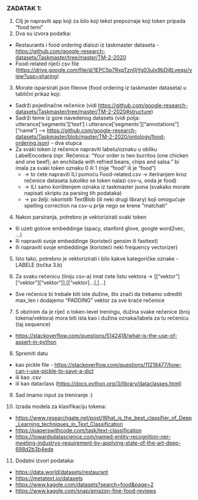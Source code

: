 
### ZADATAK 1:
1. Cilj je napraviti app koji za bilo koji tekst prepoznaje koji token pripada “food temi”
2. Dva su izvora podatka:
- Restaurants i food ordering dialozi iz taskmaster dataseta - https://github.com/google-research-datasets/Taskmaster/tree/master/TM-2-2020 
- Food-related riječi csv file (https://drive.google.com/file/d/1EPC5p7RxpTzn0jYg03uIx9bDj8Lveqsi/view?usp=sharing)


3. Morate isparsirati json fileove (food ordering iz taskmaster dataseta) u tablični prikaz koji:
- Sadrži pojedinačne rečenice (vidi https://github.com/google-research-datasets/Taskmaster/tree/master/TM-2-2020#structure) 
- Sadrži teme iz gore navedenog datasets (vidi polja: utterance[‘segments’][‘text’] i utterance[‘segments’][“annotations”][“name”] --> https://github.com/google-research-datasets/Taskmaster/blob/master/TM-2-2020/ontology/food-ordering.json) - dva stupca
- Za svaki token iz rečenice napraviti labelu/oznaku u obliku LabelEncodera (npr. Rečenica: “Your order is two burritos (one chicken and one beef); an enchilada with refried beans, chips and salsa.” bi imala za svaki token oznaku 0 ili 1 (nije “food” ili je “food”)
    - → to ćete napraviti ILI pomoću Food-related.csv → iteriranjem kroz rečenice dataseta (ukoliko se token nalazi csv-u, onda je food)
    - -> ILI samo korištenjem oznaka iz taskmaster jsona (svakako morate napisati skriptu za parsing tih podataka)
    - → po želji: iskoristiti TextBlob (ili neki drugi library) koji omogućuje spelling correction na csv-u prije nego se krene “matchati” 

4. Nakon parsiranja, potrebno je vektorizirati svaki token
- Ili uzeti gotove embeddinge (spacy, stanford glove, google word2vec, …)
- Ili napraviti svoje embeddinge (koristeći gensim ili fasttext)
- Ili napraviti svoje embeddinge (koristeći neki frequency vectorizer)

5. Isto tako, potrebno je vektorizirati i bilo kakve kategoričke oznake - LABELE (točka 3.b)

6. Za svaku rečenicu (liniju csv-a) imat ćete listu vektora → [[“vektor”][“vektor”][“vektor”]],[[“vektor]...],[...]
- Sve rečenice bi trebale biti iste dužine, što znači da trebamo odrediti max_len i dodajemo “PADDING” vektor za sve kraće rečenice
7. S obzirom da je riječ o token-level treningu, dužina svake rečenice (broj tokena/vektora) mora biti ista kao i dužina oznaka/labela za tu rečenicu (taj sequence) 
- https://stackoverflow.com/questions/5142418/what-is-the-use-of-assert-in-python 


8. Spremiti datu 
- kao pickle file - https://stackoverflow.com/questions/11218477/how-can-i-use-pickle-to-save-a-dict 
- ili kao .csv 
- ili kao dataclass (https://docs.python.org/3/library/dataclasses.html)

9. Sad imamo input za treniranje :) 

10. Izrada modela za klasifikaciju tokena: 
- https://www.researchgate.net/post/What_is_the_best_classifier_of_Deep_Learning_techniques_in_Text_Classification 
- https://paperswithcode.com/task/text-classification 
- https://towardsdatascience.com/named-entity-recognition-ner-meeting-industrys-requirement-by-applying-state-of-the-art-deep-698d2b3b4ede 

11. Dodatni izvori podataka:
- https://data.world/datasets/restaurant 
- https://metatext.io/datasets 
- https://www.kaggle.com/datasets?search=food&page=2 
- https://www.kaggle.com/snap/amazon-fine-food-reviews 


